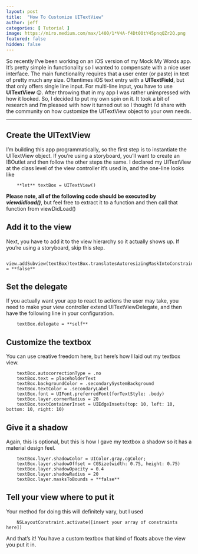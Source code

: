 ```yaml
---
layout: post
title:  "How To Customize UITextView"
author: jeff
categories: [ Tutorial ]
image: https://miro.medium.com/max/1400/1*V4A-f4Dt00tY45pnqQZr2Q.png
featured: false
hidden: false
---
```


So recently I’ve been working on an iOS version of my Mock My Words app. It’s pretty simple in functionality so I wanted to compensate with a nice user interface. The main functionality requires that a user enter (or paste) in text of pretty much any size. Oftentimes iOS text entry with a  **UITextField**, but that only offers single line input. For multi-line input, you have to use  **UITextView**  😔. After throwing that in my app I was rather unimpressed with how it looked. So, I decided to put my own spin on it. It took a bit of research and I’m pleased with how it turned out so I thought I’d share with the community on how customize the UITextView object to your own needs.

----------

## Create the UITextView

I’m building this app programmatically, so the first step is to instantiate the UITextView object. If you’re using a storyboard, you’ll want to create an IBOutlet and then follow the other steps the same. I declared my UITextView at the class level of the view controller it’s used in, and the one-line looks like

        **let** textBox = UITextView()

**Please note, all of the following code should be executed by  _viewdidload()_**, but feel free to extract it to a function and then call that function from viewDidLoad()

## Add it to the view

Next, you have to add it to the view hierarchy so it actually shows up. If you’re using a storyboard, skip this step.

        view.addSubview(textBox)textBox.translatesAutoresizingMaskIntoConstraints = **false**

## Set the delegate

If you actually want your app to react to actions the user may take, you need to make your view controller extend UITextViewDelegate, and then have the following line in your configuration.

        textBox.delegate = **self**

## Customize the textbox

You can use creative freedom here, but here’s how I laid out my textbox view.

        textBox.autocorrectionType = .no
        textBox.text = placeholderText
        textBox.backgroundColor = .secondarySystemBackground
        textBox.textColor = .secondaryLabel
        textBox.font = UIFont.preferredFont(forTextStyle: .body)
        textBox.layer.cornerRadius = 20
        textBox.textContainerInset = UIEdgeInsets(top: 10, left: 10, bottom: 10, right: 10)

## Give it a shadow

Again, this is optional, but this is how I gave my textbox a shadow so it has a material design feel.

        textBox.layer.shadowColor = UIColor.gray.cgColor;
        textBox.layer.shadowOffset = CGSize(width: 0.75, height: 0.75)
        textBox.layer.shadowOpacity = 0.4
        textBox.layer.shadowRadius = 20
        textBox.layer.masksToBounds = **false**

## Tell your view where to put it

Your method for doing this will definitely vary, but I used

        NSLayoutConstraint.activate([insert your array of constraints here])

And that’s it! You have a custom textbox that kind of floats above the view you put it in.